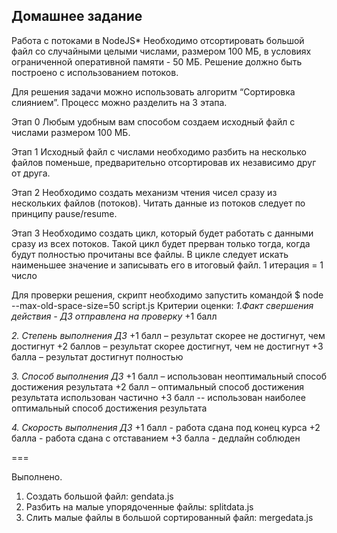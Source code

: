 Домашнее задание
---
Работа с потоками в NodeJS*
Необходимо отсортировать большой файл со случайными целыми числами, размером 100 МБ, в условиях ограниченной оперативной памяти - 50 МБ. Решение должно быть построено с использованием потоков.

Для решения задачи можно использовать алгоритм “Сортировка слиянием”.
Процесс можно разделить на 3 этапа.

Этап 0
Любым удобным вам способом создаем исходный файл с числами размером 100 МБ.

Этап 1
Исходный файл с числами необходимо разбить на несколько файлов поменьше, предварительно отсортировав их независимо друг от друга.

Этап 2
Необходимо создать механизм чтения чисел сразу из нескольких файлов (потоков).
Читать данные из потоков следует по принципу pause/resume.

Этап 3
Необходимо создать цикл, который будет работать с данными сразу из всех потоков.
Такой цикл будет прерван только тогда, когда будут полностью прочитаны все файлы.
В цикле следует искать наименьшее значение и записывать его в итоговый файл.
1 итерация = 1 число

Для проверки решения, скрипт необходимо запустить командой
$ node --max-old-space-size=50 script.js
Критерии оценки: *1.Факт свершения действия - ДЗ отправлена на проверку*
+1 балл

*2. Степень выполнения ДЗ*
+1 балл – результат скорее не достигнут, чем достигнут
+2 баллов – результат скорее достигнут, чем не достигнут
+3 балла – результат достигнут полностью

*3. Способ выполнения ДЗ*
+1 балл – использован неоптимальный способ достижения результата
+2 балл – оптимальный способ достижения результата использован частично
+3 балл -- использован наиболее оптимальный способ достижения результата

*4. Скорость выполнения ДЗ*
+1 балл - работа сдана под конец курса
+2 балла - работа сдана с отставанием
+3 балла - дедлайн соблюден

===

Выполнено.
1. Создать большой файл: gendata.js
2. Разбить на малые упорядоченные файлы: splitdata.js
3. Слить малые файлы в большой сортированный файл: mergedata.js